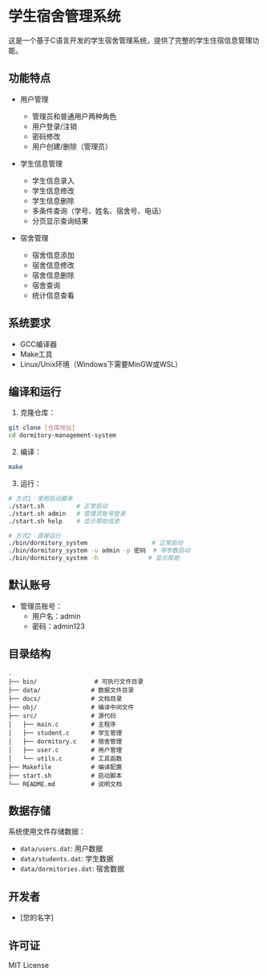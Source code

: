 # 学生宿舍管理系统

这是一个基于C语言开发的学生宿舍管理系统，提供了完整的学生住宿信息管理功能。

## 功能特点

- 用户管理
  - 管理员和普通用户两种角色
  - 用户登录/注销
  - 密码修改
  - 用户创建/删除（管理员）

- 学生信息管理
  - 学生信息录入
  - 学生信息修改
  - 学生信息删除
  - 多条件查询（学号、姓名、宿舍号、电话）
  - 分页显示查询结果

- 宿舍管理
  - 宿舍信息添加
  - 宿舍信息修改
  - 宿舍信息删除
  - 宿舍查询
  - 统计信息查看

## 系统要求

- GCC编译器
- Make工具
- Linux/Unix环境（Windows下需要MinGW或WSL）

## 编译和运行

1. 克隆仓库：
```bash
git clone [仓库地址]
cd dormitory-management-system
```

2. 编译：
```bash
make
```

3. 运行：
```bash
# 方式1：使用启动脚本
./start.sh         # 正常启动
./start.sh admin   # 管理员账号登录
./start.sh help    # 显示帮助信息

# 方式2：直接运行
./bin/dormitory_system                  # 正常启动
./bin/dormitory_system -u admin -p 密码  # 带参数启动
./bin/dormitory_system -h              # 显示帮助
```

## 默认账号

- 管理员账号：
  - 用户名：admin
  - 密码：admin123

## 目录结构

```
.
├── bin/                # 可执行文件目录
├── data/              # 数据文件目录
├── docs/              # 文档目录
├── obj/               # 编译中间文件
├── src/               # 源代码
│   ├── main.c         # 主程序
│   ├── student.c      # 学生管理
│   ├── dormitory.c    # 宿舍管理
│   ├── user.c         # 用户管理
│   └── utils.c        # 工具函数
├── Makefile           # 编译配置
├── start.sh           # 启动脚本
└── README.md          # 说明文档
```

## 数据存储

系统使用文件存储数据：
- `data/users.dat`: 用户数据
- `data/students.dat`: 学生数据
- `data/dormitories.dat`: 宿舍数据

## 开发者

- [您的名字]

## 许可证

MIT License 